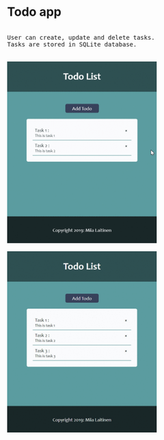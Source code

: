 # Todo app
<pre>

User can create, update and delete tasks.
Tasks are stored in SQLite database.


<img src="todo-add.gif" width="350"/>

<img src="todo-update-delete.gif" width="350"/>
</pre>